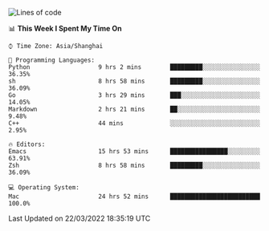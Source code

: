 <!--START_SECTION:waka-->
![Lines of code](https://img.shields.io/badge/From%20Hello%20World%20I%27ve%20Written-22%20Thousand%20lines%20of%20code-blue)

📊 **This Week I Spent My Time On** 

```text
⌚︎ Time Zone: Asia/Shanghai

💬 Programming Languages: 
Python                   9 hrs 2 mins        █████████░░░░░░░░░░░░░░░░   36.35% 
sh                       8 hrs 58 mins       █████████░░░░░░░░░░░░░░░░   36.09% 
Go                       3 hrs 29 mins       ███░░░░░░░░░░░░░░░░░░░░░░   14.05% 
Markdown                 2 hrs 21 mins       ██░░░░░░░░░░░░░░░░░░░░░░░   9.48% 
C++                      44 mins             ░░░░░░░░░░░░░░░░░░░░░░░░░   2.95%

🔥 Editors: 
Emacs                    15 hrs 53 mins      ████████████████░░░░░░░░░   63.91% 
Zsh                      8 hrs 58 mins       █████████░░░░░░░░░░░░░░░░   36.09%

💻 Operating System: 
Mac                      24 hrs 52 mins      █████████████████████████   100.0%

```


 Last Updated on 22/03/2022 18:35:19 UTC
<!--END_SECTION:waka-->
